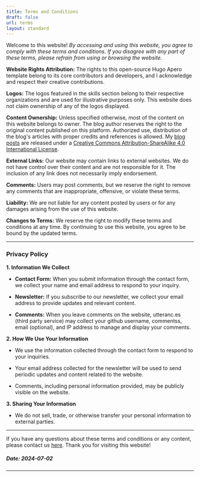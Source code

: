 ```yaml
---
title: Terms and Conditions
draft: false
url: terms
layout: standard
---
```


Welcome to this website! *By accessing and using this website, you agree to comply with these terms and conditions. If you disagree with any part of these terms, please refrain from using or browsing the website.*

**Website Rights Attribution:**
The rights to this open-source Hugo Apero template belong to its core contributors and developers, and I acknowledge and respect their creative contributions.

**Logos:**
The logos featured in the skills section belong to their respective organizations and are used for illustrative purposes only. This website does not claim ownership of any of the logos displayed.

**Content Ownership:**
Unless specified otherwise, most of the content on this website belongs to owner. The blog author reserves the right to the original content published on this platform. Authorized use, distribution of the blog's articles with proper credits and references is allowed. My [blog posts](/post/) are released under a [Creative Commons Attribution-ShareAlike 4.0 International License](http://creativecommons.org/licenses/by-sa/4.0/).

<center>
<i class="fab fa-creative-commons fa-2x"></i><i class="fab fa-creative-commons-by fa-2x"></i><i class="fab fa-creative-commons-sa fa-2x"></i>
</center>

**External Links:**
Our website may contain links to external websites. We do not have control over their content and are not responsible for it. The inclusion of any link does not necessarily imply endorsement.

**Comments:**
Users may post comments, but we reserve the right to remove any comments that are inappropriate, offensive, or violate these terms.

**Liability:**
We are not liable for any content posted by users or for any damages arising from the use of this website.

**Changes to Terms:**
We reserve the right to modify these terms and conditions at any time. By continuing to use this website, you agree to be bound by the updated terms.

---

### Privacy Policy

**1. Information We Collect**

- **Contact Form:** When you submit information through the contact form, we collect your name and email address to respond to your inquiry.

- **Newsletter:** If you subscribe to our newsletter, we collect your email address to provide updates and relevant content.

- **Comments:** When you leave comments on the website, utteranc.es (third party service) may collect your github username, commentss, email (optional), and IP address to manage and display your comments.

**2. How We Use Your Information**

- We use the information collected through the contact form to respond to your inquiries.

- Your email address collected for the newsletter will be used to send periodic updates and content related to the website.

- Comments, including personal information provided, may be publicly visible on the website.

**3. Sharing Your Information**

- We do not sell, trade, or otherwise transfer your personal information to external parties.


---

If you have any questions about these terms and conditions or any content, please contact us [here](mailto:shreyashsomvanshi03+site_apero@gmail.com). Thank you for visiting this website!

##### Date: 2024-07-02
---


